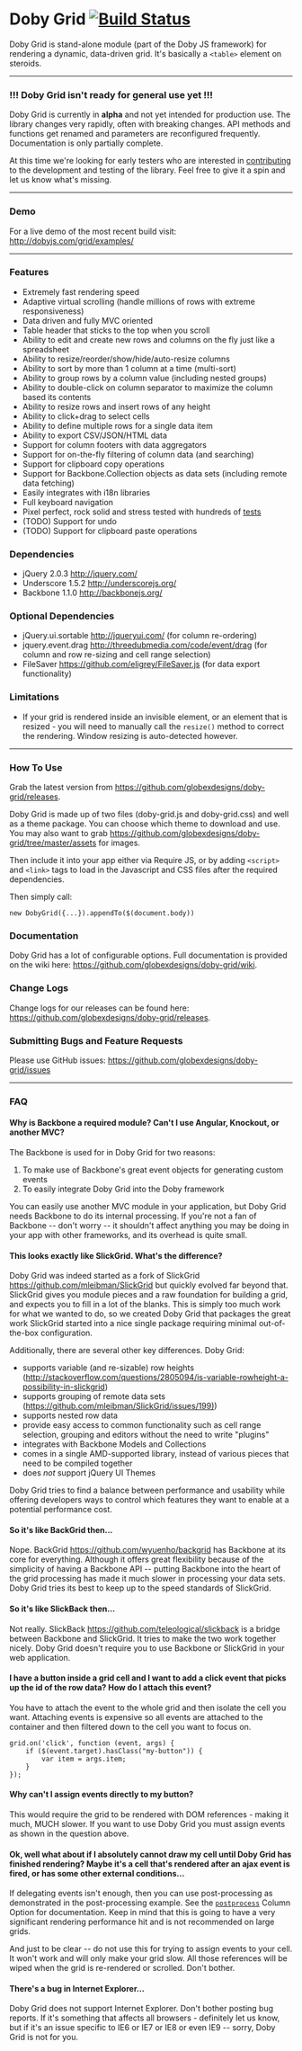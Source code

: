 Doby Grid [![Build Status](https://travis-ci.org/globexdesigns/doby-grid.png)](https://travis-ci.org/globexdesigns/doby-grid)
=========

Doby Grid is stand-alone module (part of the Doby JS framework) for rendering a dynamic, data-driven grid. It's basically a `<table>` element on steroids.

---

### !!! Doby Grid isn't ready for general use yet !!!

Doby Grid is currently in **alpha** and not yet intended for production use. The library changes very rapidly, often with breaking changes. API methods and functions get renamed and parameters are reconfigured frequently. Documentation is only partially complete.

At this time we're looking for early testers who are interested in [contributing](https://github.com/globexdesigns/doby-grid/blob/master/CONTRIBUTING.md) to the development and testing of the library. Feel free to give it a spin and let us know what's missing.

---

### Demo

For a live demo of the most recent build visit: http://dobyjs.com/grid/examples/

---

### Features

- Extremely fast rendering speed
- Adaptive virtual scrolling (handle millions of rows with extreme responsiveness)
- Data driven and fully MVC oriented
- Table header that sticks to the top when you scroll
- Ability to edit and create new rows and columns on the fly just like a spreadsheet
- Ability to resize/reorder/show/hide/auto-resize columns
- Ability to sort by more than 1 column at a time (multi-sort)
- Ability to group rows by a column value (including nested groups)
- Ability to double-click on column separator to maximize the column based its contents
- Ability to resize rows and insert rows of any height
- Ability to click+drag to select cells
- Ability to define multiple rows for a single data item
- Ability to export CSV/JSON/HTML data
- Support for column footers with data aggregators
- Support for on-the-fly filtering of column data (and searching)
- Support for clipboard copy operations
- Support for Backbone.Collection objects as data sets (including remote data fetching)
- Easily integrates with i18n libraries
- Full keyboard navigation
- Pixel perfect, rock solid and stress tested with hundreds of [tests](https://github.com/globexdesigns/doby-grid/tree/master/tests)
- (TODO) Support for undo
- (TODO) Support for clipboard paste operations

### Dependencies

- jQuery 2.0.3 <http://jquery.com/>
- Underscore 1.5.2 <http://underscorejs.org/>
- Backbone 1.1.0 <http://backbonejs.org/>

### Optional Dependencies

- jQuery.ui.sortable <http://jqueryui.com/> (for column re-ordering)
- jquery.event.drag <http://threedubmedia.com/code/event/drag> (for column and row re-sizing and cell range selection)
- FileSaver <https://github.com/eligrey/FileSaver.js> (for data export functionality)

### Limitations

- If your grid is rendered inside an invisible element, or an element that is resized - you will need to manually call the `resize()` method to correct the rendering. Window resizing is auto-detected however.

---

### How To Use

Grab the latest version from <https://github.com/globexdesigns/doby-grid/releases>.

Doby Grid is made up of two files (doby-grid.js and doby-grid.css) and well as a theme package. You can choose which theme to download and use. You may also want to grab <https://github.com/globexdesigns/doby-grid/tree/master/assets> for images.

Then include it into your app either via Require JS, or by adding `<script>` and `<link>` tags to load in the Javascript and CSS files after the required dependencies.

Then simply call:

	new DobyGrid({...}).appendTo($(document.body))

### Documentation

Doby Grid has a lot of configurable options. Full documentation is provided on the wiki here: <https://github.com/globexdesigns/doby-grid/wiki>.

### Change Logs

Change logs for our releases can be found here: <https://github.com/globexdesigns/doby-grid/releases>.

### Submitting Bugs and Feature Requests

Please use GitHub issues: <https://github.com/globexdesigns/doby-grid/issues>

---

### FAQ

#### Why is Backbone a required module? Can't I use Angular, Knockout, or another MVC?

The Backbone is used for in Doby Grid for two reasons:

1) To make use of Backbone's great event objects for generating custom events
2) To easily integrate Doby Grid into the Doby framework

You can easily use another MVC module in your application, but Doby Grid needs Backbone to do its internal processing. If you're not a fan of Backbone -- don't worry -- it shouldn't affect anything you may be doing in your app with other frameworks, and its overhead is quite small.

#### This looks exactly like SlickGrid. What's the difference?

Doby Grid was indeed started as a fork of SlickGrid <https://github.com/mleibman/SlickGrid> but quickly evolved far beyond that. SlickGrid gives you module pieces and a raw foundation for building a grid, and expects you to fill in a lot of the blanks. This is simply too much work for what we wanted to do, so we created Doby Grid that packages the great work SlickGrid started into a nice single package requiring minimal out-of-the-box configuration.

Additionally, there are several other key differences. Doby Grid:

- supports variable (and re-sizable) row heights (<http://stackoverflow.com/questions/2805094/is-variable-rowheight-a-possibility-in-slickgrid>)
- supports grouping of remote data sets (<https://github.com/mleibman/SlickGrid/issues/199)>)
- supports nested row data
- provide easy access to common functionality such as cell range selection, grouping and editors without the need to write "plugins"
- integrates with Backbone Models and Collections
- comes in a single AMD-supported library, instead of various pieces that need to be compiled together
- does *not* support jQuery UI Themes

Doby Grid tries to find a balance between performance and usability while offering developers ways to control which features they want to enable at a potential performance cost.

#### So it's like BackGrid then...

Nope. BackGrid <https://github.com/wyuenho/backgrid> has Backbone at its core for everything. Although it offers great flexibility because of the simplicity of having a Backbone API -- putting Backbone into the heart of the grid processing has made it much slower in processing your data sets. Doby Grid tries its best to keep up to the speed standards of SlickGrid.

#### So it's like SlickBack then...

Not really. SlickBack <https://github.com/teleological/slickback> is a bridge between Backbone and SlickGrid. It tries to make the two work together nicely. Doby Grid doesn't require you to use Backbone or SlickGrid in your web application.

#### I have a button inside a grid cell and I want to add a click event that picks up the id of the row data? How do I attach this event?

You have to attach the event to the whole grid and then isolate the cell you want. Attaching events is expensive so all events are attached to the container and then filtered down to the cell you want to focus on.

```
grid.on('click', function (event, args) {
	if ($(event.target).hasClass("my-button")) {
		var item = args.item;
	}
});
```

#### Why can't I assign events directly to my button?

This would require the grid to be rendered with DOM references - making it much, MUCH slower. If you want to use Doby Grid you must assign events as shown in the question above.

#### Ok, well what about if I absolutely cannot draw my cell until Doby Grid has finished rendering? Maybe it's a cell that's rendered after an ajax event is fired, or has some other external conditions...

If delegating events isn't enough, then you can use post-processing as demonstrated in the post-processing example. See the <a href="https://github.com/globexdesigns/doby-grid/wiki/Column-Options#wiki-doby-grid-postprocess">`postprocess`</a> Column Option for documentation. Keep in mind that this is going to have a very significant rendering performance hit and is not recommended on large grids.

And just to be clear -- do not use this for trying to assign events to your cell. It won't work and will only make your grid slow. All those references will be wiped when the grid is re-rendered or scrolled. Don't bother.

#### There's a bug in Internet Explorer...

Doby Grid does not support Internet Explorer. Don't bother posting bug reports. If it's something that affects all browsers - definitely let us know, but if it's an issue specific to IE6 or IE7 or IE8 or even IE9 -- sorry, Doby Grid is not for you.